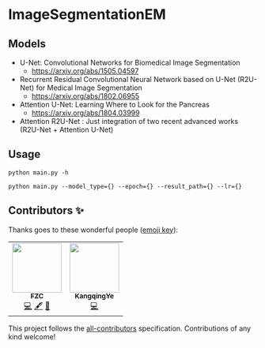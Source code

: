 # ImageSegmentationEM

## Models

- U-Net: Convolutional Networks for Biomedical Image Segmentation
  - https://arxiv.org/abs/1505.04597
- Recurrent Residual Convolutional Neural Network based on U-Net (R2U-Net) for Medical Image Segmentation
  - https://arxiv.org/abs/1802.06955
- Attention U-Net: Learning Where to Look for the Pancreas
  - https://arxiv.org/abs/1804.03999
- Attention R2U-Net : Just integration of two recent advanced works (R2U-Net + Attention U-Net)

## Usage

```shell
python main.py -h

python main.py --model_type={} --epoch={} --result_path={} --lr={}
```

## Contributors ✨

Thanks goes to these wonderful people ([emoji key](https://allcontributors.org/docs/en/emoji-key)):

<!-- ALL-CONTRIBUTORS-LIST:START - Do not remove or modify this section -->
<!-- prettier-ignore-start -->
<!-- markdownlint-disable -->

<table>
  <tr>
    <td align="center"><a href="https://github.com/cyberkillor"><img src="https://avatars.githubusercontent.com/u/48385052?v=4?s=100" width="100px;" alt=""/><br /><sub><b>FZC</b></sub></a><br /><a href="https://github.com/cyberkillor/ImageSegmentationEM/commits?author=cyberkillor" title="Code">💻</a> <a href="#content-cyberkillor" title="Content">🖋</a> <a href="https://github.com/cyberkillor/ImageSegmentationEM/pulls?q=is%3Apr+reviewed-by%3Acyberkillor" title="Reviewed Pull Requests">👀</a></td>
    <td align="center"><a href="https://github.com/KangqingYe"><img src="https://avatars.githubusercontent.com/u/46585591?v=4?s=100" width="100px;" alt=""/><br /><sub><b>KangqingYe</b></sub></a><br /><a href="https://github.com/cyberkillor/ImageSegmentationEM/commits?author=KangqingYe" title="Code">💻</a></td>
  </tr>
</table>


<!-- markdownlint-restore -->
<!-- prettier-ignore-end -->

<!-- ALL-CONTRIBUTORS-LIST:END -->

This project follows the [all-contributors](https://github.com/all-contributors/all-contributors) specification. Contributions of any kind welcome!
